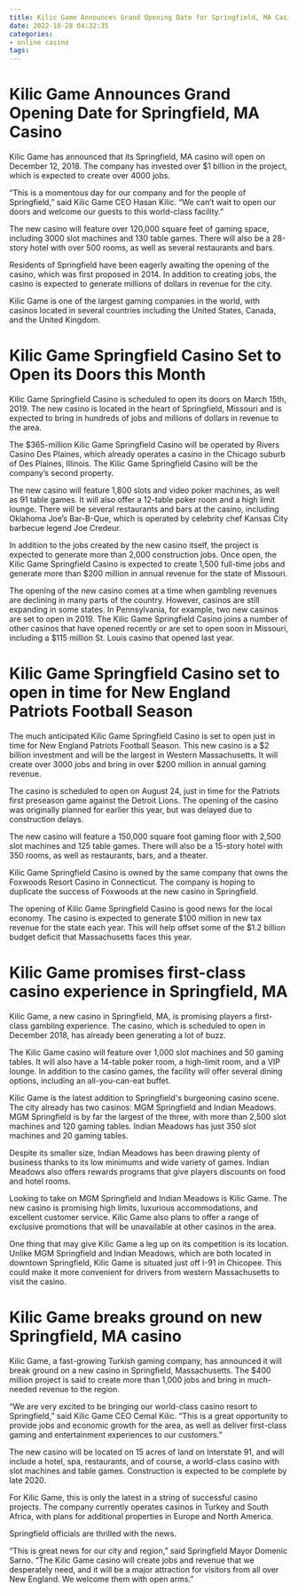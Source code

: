 ```yaml
---
title: Kilic Game Announces Grand Opening Date for Springfield, MA Casino
date: 2022-10-28 04:32:35
categories:
- online casino
tags:
---
```



#  Kilic Game Announces Grand Opening Date for Springfield, MA Casino

Kilic Game has announced that its Springfield, MA casino will open on December 12, 2018. The company has invested over $1 billion in the project, which is expected to create over 4000 jobs.

“This is a momentous day for our company and for the people of Springfield,” said Kilic Game CEO Hasan Kilic. “We can’t wait to open our doors and welcome our guests to this world-class facility.”

The new casino will feature over 120,000 square feet of gaming space, including 3000 slot machines and 130 table games. There will also be a 28-story hotel with over 500 rooms, as well as several restaurants and bars.

Residents of Springfield have been eagerly awaiting the opening of the casino, which was first proposed in 2014. In addition to creating jobs, the casino is expected to generate millions of dollars in revenue for the city.

Kilic Game is one of the largest gaming companies in the world, with casinos located in several countries including the United States, Canada, and the United Kingdom.

#  Kilic Game Springfield Casino Set to Open its Doors this Month

Kilic Game Springfield Casino is scheduled to open its doors on March 15th, 2019. The new casino is located in the heart of Springfield, Missouri and is expected to bring in hundreds of jobs and millions of dollars in revenue to the area.

The $365-million Kilic Game Springfield Casino will be operated by Rivers Casino Des Plaines, which already operates a casino in the Chicago suburb of Des Plaines, Illinois. The Kilic Game Springfield Casino will be the company’s second property.

The new casino will feature 1,800 slots and video poker machines, as well as 91 table games. It will also offer a 12-table poker room and a high limit lounge. There will be several restaurants and bars at the casino, including Oklahoma Joe’s Bar-B-Que, which is operated by celebrity chef Kansas City barbecue legend Joe Credeur.

In addition to the jobs created by the new casino itself, the project is expected to generate more than 2,000 construction jobs. Once open, the Kilic Game Springfield Casino is expected to create 1,500 full-time jobs and generate more than $200 million in annual revenue for the state of Missouri.

The opening of the new casino comes at a time when gambling revenues are declining in many parts of the country. However, casinos are still expanding in some states. In Pennsylvania, for example, two new casinos are set to open in 2019. The Kilic Game Springfield Casino joins a number of other casinos that have opened recently or are set to open soon in Missouri, including a $115 million St. Louis casino that opened last year.

#  Kilic Game Springfield Casino set to open in time for New England Patriots Football Season

The much anticipated Kilic Game Springfield Casino is set to open just in time for New England Patriots Football Season. This new casino is a $2 billion investment and will be the largest in Western Massachusetts. It will create over 3000 jobs and bring in over $200 million in annual gaming revenue.

The casino is scheduled to open on August 24, just in time for the Patriots first preseason game against the Detroit Lions. The opening of the casino was originally planned for earlier this year, but was delayed due to construction delays.

The new casino will feature a 150,000 square foot gaming floor with 2,500 slot machines and 125 table games. There will also be a 15-story hotel with 350 rooms, as well as restaurants, bars, and a theater.

Kilic Game Springfield Casino is owned by the same company that owns the Foxwoods Resort Casino in Connecticut. The company is hoping to duplicate the success of Foxwoods at the new casino in Springfield.

The opening of Kilic Game Springfield Casino is good news for the local economy. The casino is expected to generate $100 million in new tax revenue for the state each year. This will help offset some of the $1.2 billion budget deficit that Massachusetts faces this year.

#  Kilic Game promises first-class casino experience in Springfield, MA

Kilic Game, a new casino in Springfield, MA, is promising players a first-class gambling experience. The casino, which is scheduled to open in December 2018, has already been generating a lot of buzz.

The Kilic Game casino will feature over 1,000 slot machines and 50 gaming tables. It will also have a 14-table poker room, a high-limit room, and a VIP lounge. In addition to the casino games, the facility will offer several dining options, including an all-you-can-eat buffet.

Kilic Game is the latest addition to Springfield's burgeoning casino scene. The city already has two casinos: MGM Springfield and Indian Meadows. MGM Springfield is by far the largest of the three, with more than 2,500 slot machines and 120 gaming tables. Indian Meadows has just 350 slot machines and 20 gaming tables.

Despite its smaller size, Indian Meadows has been drawing plenty of business thanks to its low minimums and wide variety of games. Indian Meadows also offers rewards programs that give players discounts on food and hotel rooms.

Looking to take on MGM Springfield and Indian Meadows is Kilic Game. The new casino is promising high limits, luxurious accommodations, and excellent customer service. Kilic Game also plans to offer a range of exclusive promotions that will be unavailable at other casinos in the area.

One thing that may give Kilic Game a leg up on its competition is its location. Unlike MGM Springfield and Indian Meadows, which are both located in downtown Springfield, Kilic Game is situated just off I-91 in Chicopee. This could make it more convenient for drivers from western Massachusetts to visit the casino.

#  Kilic Game breaks ground on new Springfield, MA casino

Kilic Game, a fast-growing Turkish gaming company, has announced it will break ground on a new casino in Springfield, Massachusetts. The $400 million project is said to create more than 1,000 jobs and bring in much-needed revenue to the region.

“We are very excited to be bringing our world-class casino resort to Springfield,” said Kilic Game CEO Cemal Kilic. “This is a great opportunity to provide jobs and economic growth for the area, as well as deliver first-class gaming and entertainment experiences to our customers.”

The new casino will be located on 15 acres of land on Interstate 91, and will include a hotel, spa, restaurants, and of course, a world-class casino with slot machines and table games. Construction is expected to be complete by late 2020.

For Kilic Game, this is only the latest in a string of successful casino projects. The company currently operates casinos in Turkey and South Africa, with plans for additional properties in Europe and North America.

Springfield officials are thrilled with the news.

“This is great news for our city and region,” said Springfield Mayor Domenic Sarno. “The Kilic Game casino will create jobs and revenue that we desperately need, and it will be a major attraction for visitors from all over New England. We welcome them with open arms.”
